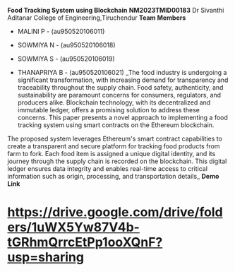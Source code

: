 **Food Tracking System using Blockchain**
**NM2023TMID00183**
Dr Sivanthi Aditanar College of Engineering,Tiruchendur
**Team Members**
+ MALINI P -  (au950520106011)
* SOWMIYA N - (au950520106018)
- SOWMIYA S - (au950520106019)
+ THANAPRIYA B - (au950520106021)
_The food industry is undergoing a significant transformation, with increasing demand for transparency and traceability throughout the supply chain. Food safety, authenticity, and sustainability are paramount concerns for consumers, regulators, and producers alike. Blockchain technology, with its decentralized and immutable ledger, offers a promising solution to address these concerns. This paper presents a novel approach to implementing a food tracking system using smart contracts on the Ethereum blockchain.

The proposed system leverages Ethereum's smart contract capabilities to create a transparent and secure platform for tracking food products from farm to fork. Each food item is assigned a unique digital identity, and its journey through the supply chain is recorded on the blockchain. This digital ledger ensures data integrity and enables real-time access to critical information such as origin, processing, and transportation details_
**Demo Link**
 # https://drive.google.com/drive/folders/1uWX5Yw87V4b-tGRhmQrrcEtPp1ooXQnF?usp=sharing
